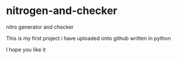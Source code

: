 # nitrogen-and-checker
nitro generator  and checker

This is my first project i have uploaded onto github                                                                                                                      written in python



I hope you like it

